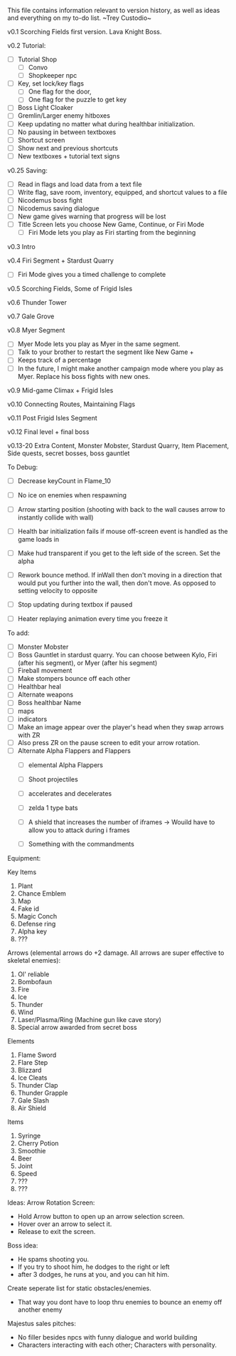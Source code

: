 This file contains information relevant to version history,
as well as ideas and everything on my to-do list.
~Trey Custodio~

v0.1
Scorching Fields first version. Lava Knight Boss.

v0.2
Tutorial:
- [ ] Tutorial Shop
  - [ ] Convo
  - [ ] Shopkeeper npc
- [ ] Key, set lock/key flags
  - [ ] One flag for the door,
  - [ ] One flag for the puzzle to get key
- [ ] Boss Light Cloaker
- [ ] Gremlin/Larger enemy hitboxes
- [ ] Keep updating no matter what during healthbar initialization.
- [ ] No pausing in between textboxes
- [ ] Shortcut screen
- [ ] Show next and previous shortcuts
- [ ] New textboxes + tutorial text signs

v0.25
Saving:
- [ ] Read in flags and load data from a text file
- [ ] Write flag, save room, inventory, equipped, and shortcut values to a file
- [ ] Nicodemus boss fight
- [ ] Nicodemus saving dialogue
- [ ] New game gives warning that progress will be lost
- [ ] Title Screen lets you choose New Game, Continue, or Firi Mode
  - [ ] Firi Mode lets you play as Firi starting from the beginning

v0.3
Intro

v0.4
Firi Segment + Stardust Quarry
- [ ] Firi Mode gives you a timed challenge to complete

v0.5
Scorching Fields, Some of Frigid Isles

v0.6
Thunder Tower

v0.7
Gale Grove

v0.8
Myer Segment
- [ ] Myer Mode lets you play as Myer in the same segment.
- [ ] Talk to your brother to restart the segment like New Game +
- [ ] Keeps track of a percentage
- [ ] In the future, I might make another campaign mode where you play as Myer. Replace his boss fights with new ones.

v0.9
Mid-game Climax + Frigid Isles

v0.10
Connecting Routes, Maintaining Flags

v0.11
Post Frigid Isles Segment

v0.12
Final level + final boss

v0.13-20
Extra Content, Monster Mobster, Stardust Quarry, Item Placement, Side quests, secret bosses, boss gauntlet



To Debug:
- [ ] Decrease keyCount in Flame_10
- [ ] No ice on enemies when respawning
- [ ] Arrow starting position (shooting with back to the wall causes arrow to instantly collide with wall)
- [ ] Health bar initialization fails if mouse off-screen event is handled as the game loads in
- [ ] Make hud transparent if you get to the left side of the screen. Set the alpha
- [ ] Rework bounce method. If inWall then don't moving in a direction that would put you further into the wall, then don't move. As opposed to setting velocity to opposite
- [ ] Stop updating during textbox if paused
- [ ] Heater replaying animation every time you freeze it


To add:
- [ ] Monster Mobster
- [ ] Boss Gauntlet in stardust quarry. You can choose between Kylo, Firi (after his segment), or Myer (after his segment)
- [ ] Fireball movement
- [ ] Make stompers bounce off each other
- [ ] Healthbar heal
- [ ] Alternate weapons
- [ ] Boss healthbar Name
- [ ] maps
- [ ] indicators
- [ ] Make an image appear over the player's head when they swap arrows with ZR
- [ ] Also press ZR on the pause screen to edit your arrow rotation. 
- [ ] Alternate Alpha Flappers and Flappers
  - [ ] elemental Alpha Flappers
  - [ ] Shoot projectiles
  - [ ] accelerates and decelerates
  - [ ] zelda 1 type bats
  - [ ] A shield that increases the number of iframes -> Wouild have to allow you to attack during i frames
  - [ ] Something with the commandments




    

Equipment:

  Key Items
  1. Plant
  2. Chance Emblem
  3. Map
  4. Fake id
  5. Magic Conch
  6. Defense ring
  7. Alpha key
  8. ???

  Arrows (elemental arrows do +2 damage. All arrows are super effective to skeletal enemies):
  1. Ol' reliable
  2. Bombofaun
  3. Fire
  4. Ice
  5. Thunder
  6. Wind
  7. Laser/Plasma/Ring (Machine gun like cave story)
  8. Special arrow awarded from secret boss

  Elements
  1. Flame Sword
  2. Flare Step
  3. Blizzard
  4. Ice Cleats
  5. Thunder Clap
  6. Thunder Grapple
  7. Gale Slash
  8. Air Shield

  Items
  1. Syringe
  2. Cherry Potion
  3. Smoothie
  4. Beer
  5. Joint
  6. Speed
  7. ???
  8. ???




Ideas:
  Arrow Rotation Screen:
  - Hold Arrow button to open up an arrow selection screen. 
  - Hover over an arrow to select it. 
  - Release to exit the screen.

  Boss idea:
  - He spams shooting you. 
  - If you try to shoot him, he dodges to the right or left 
  - after 3 dodges, he runs at you, and you can hit him.
  
  Create seperate list for static obstacles/enemies.
  - That way you dont have to loop thru enemies
  to bounce an enemy off another enemy



Majestus sales pitches:
- No filler besides npcs with funny dialogue and world building
- Characters interacting with each other; Characters with personality.


